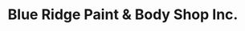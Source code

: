 ---
title: "Blue Ridge Paint & Body Shop Inc."
url: /spruce-pine/blue-ridge-paint-und-body-shop-inc/
shop: Autowerkstatt
---